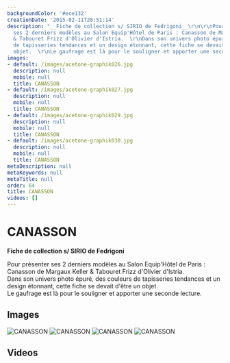 ```yaml
---
backgroundColor: '#ece132'
creationDate: '2015-02-11T20:51:14'
description: "__Fiche de collection s/ SIRIO de Fedrigoni__\r\n\r\nPour présenter
  ses 2 derniers modèles au Salon Equip'Hôtel de Paris : Canasson de Margaux Keller
  & Tabouret Frizz d'Olivier d'Istria.  \r\nDans son univers photo épuré, des couleurs
  de tapisseries tendances et un design étonnant, cette fiche se devait d'être un
  objet.  \r\nLe gaufrage est là pour le souligner et apporter une seconde lecture."
images:
- default: /images/acetone-graphik026.jpg
  description: null
  mobile: null
  title: CANASSON
- default: /images/acetone-graphik027.jpg
  description: null
  mobile: null
  title: CANASSON
- default: /images/acetone-graphik029.jpg
  description: null
  mobile: null
  title: CANASSON
- default: /images/acetone-graphik030.jpg
  description: null
  mobile: null
  title: CANASSON
metaDescription: null
metaKeywords: null
metaTitle: null
order: 64
title: CANASSON
videos: []
---
```


# CANASSON

__Fiche de collection s/ SIRIO de Fedrigoni__

Pour présenter ses 2 derniers modèles au Salon Equip'Hôtel de Paris : Canasson de Margaux Keller & Tabouret Frizz d'Olivier d'Istria.  
Dans son univers photo épuré, des couleurs de tapisseries tendances et un design étonnant, cette fiche se devait d'être un objet.  
Le gaufrage est là pour le souligner et apporter une seconde lecture.

## Images

![CANASSON](/images/acetone-graphik026.jpg)
![CANASSON](/images/acetone-graphik027.jpg)
![CANASSON](/images/acetone-graphik029.jpg)
![CANASSON](/images/acetone-graphik030.jpg)

## Videos
